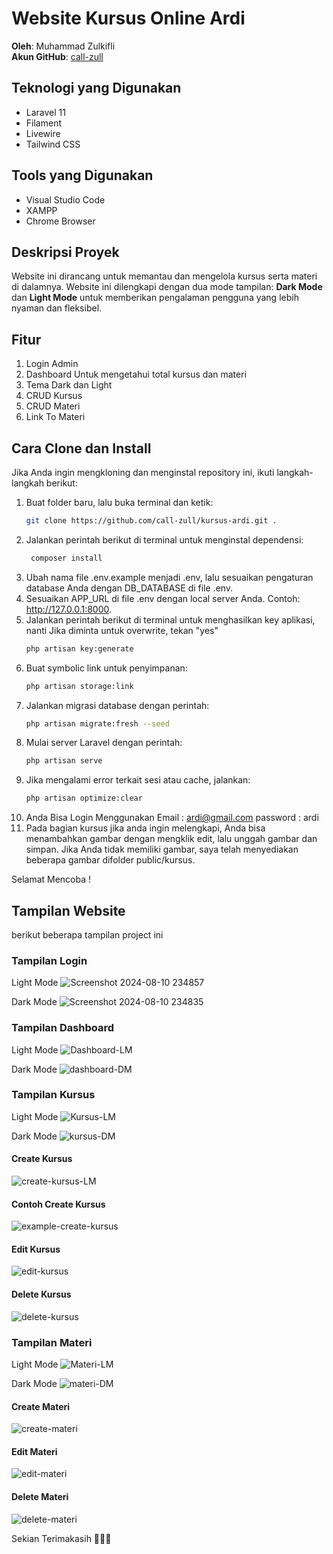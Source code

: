 # Website Kursus Online Ardi

**Oleh**: Muhammad Zulkifli  
**Akun GitHub**: [call-zull](https://github.com/call-zull)

## Teknologi yang Digunakan
- Laravel 11
- Filament
- Livewire
- Tailwind CSS

## Tools yang Digunakan
- Visual Studio Code
- XAMPP
- Chrome Browser

## Deskripsi Proyek
Website ini dirancang untuk memantau dan mengelola kursus serta materi di dalamnya. Website ini dilengkapi dengan dua mode tampilan: **Dark Mode** dan **Light Mode** untuk memberikan pengalaman pengguna yang lebih nyaman dan fleksibel.

## Fitur
1. Login Admin
2. Dashboard Untuk mengetahui total kursus dan materi
3. Tema Dark dan Light
4. CRUD Kursus
5. CRUD Materi
6. Link To Materi

## Cara Clone dan Install
Jika Anda ingin mengkloning dan menginstal repository ini, ikuti langkah-langkah berikut:

1. Buat folder baru, lalu buka terminal dan ketik:
   ```bash
   git clone https://github.com/call-zull/kursus-ardi.git .
2. Jalankan perintah berikut di terminal untuk menginstal dependensi:
   ```bash
    composer install
3. Ubah nama file .env.example menjadi .env, lalu sesuaikan pengaturan database Anda dengan DB_DATABASE di file .env.
4. Sesuaikan APP_URL di file .env dengan local server Anda. Contoh: http://127.0.0.1:8000.
5. Jalankan perintah berikut di terminal untuk menghasilkan key aplikasi, nanti Jika diminta untuk overwrite, tekan "yes"
     ```bash
    php artisan key:generate
6. Buat symbolic link untuk penyimpanan:
    ```bash
    php artisan storage:link
7. Jalankan migrasi database dengan perintah:
    ```bash
    php artisan migrate:fresh --seed
8. Mulai server Laravel dengan perintah:
    ```bash
    php artisan serve
9. Jika mengalami error terkait sesi atau cache, jalankan:
    ```bash
    php artisan optimize:clear
10. Anda Bisa Login Menggunakan
    Email : ardi@gmail.com
    password : ardi
11. Pada bagian kursus jika anda ingin melengkapi, Anda bisa menambahkan gambar dengan mengklik edit, lalu unggah gambar dan simpan. Jika Anda tidak memiliki gambar, saya telah               menyediakan beberapa gambar difolder public/kursus.

Selamat Mencoba !

## Tampilan Website
berikut beberapa tampilan project ini 

### Tampilan Login
Light Mode
![Screenshot 2024-08-10 234857](https://github.com/user-attachments/assets/81e2853d-1a5d-4552-90a9-ef547573cca1)

Dark Mode
![Screenshot 2024-08-10 234835](https://github.com/user-attachments/assets/6dab9600-4139-4231-8793-e5e592f6bbfb)

### Tampilan Dashboard
Light Mode
![Dashboard-LM](https://github.com/user-attachments/assets/dd977bb5-135b-429d-a547-fb4fd4ee1e1a)

Dark Mode
![dashboard-DM](https://github.com/user-attachments/assets/dc98de5a-dff8-492c-b4f4-b0f6c40489bb)

### Tampilan Kursus
Light Mode
![Kursus-LM](https://github.com/user-attachments/assets/bd71c6d0-3634-46d1-abc6-43af8b648198)

Dark Mode
![kursus-DM](https://github.com/user-attachments/assets/dfac206b-603d-4fa8-b5e8-75ddf5751ae5)

#### Create Kursus
![create-kursus-LM](https://github.com/user-attachments/assets/1dcc5775-69bf-49b2-8dd8-cb7196b00e06)

#### Contoh Create Kursus
![example-create-kursus](https://github.com/user-attachments/assets/64a570b5-c9d1-4473-a34d-ee1169e0e92a)

#### Edit Kursus
![edit-kursus](https://github.com/user-attachments/assets/37bd4f1a-6761-4f7e-a173-3b8ae07975f6)

#### Delete Kursus
![delete-kursus](https://github.com/user-attachments/assets/9800e098-9bd6-4d4a-b470-b7eaa14a744e)

### Tampilan Materi
Light Mode
![Materi-LM](https://github.com/user-attachments/assets/be9d6510-0b49-4d46-949d-a075bebea858)

Dark Mode
![materi-DM](https://github.com/user-attachments/assets/ef2be162-fd95-4659-ae41-3b8f561b41fa)

#### Create Materi
![create-materi](https://github.com/user-attachments/assets/64c0a8cc-7347-4867-beff-a262a03a2ce9)

#### Edit Materi
![edit-materi](https://github.com/user-attachments/assets/0124fdbb-f5b0-467c-93c1-efd5813c588d)

#### Delete Materi
![delete-materi](https://github.com/user-attachments/assets/a1c1c6ca-9638-4fa3-8874-b7df31b17247)

Sekian Terimakasih 🧑‍💻🙌
